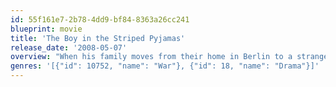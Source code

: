 ```yaml
---
id: 55f161e7-2b78-4dd9-bf84-8363a26cc241
blueprint: movie
title: 'The Boy in the Striped Pyjamas'
release_date: '2008-05-07'
overview: "When his family moves from their home in Berlin to a strange new house in Poland, young Bruno befriends Shmuel, a boy who lives on the other side of the fence where everyone seems to be wearing striped pajamas. Unaware of Shmuel's fate as a Jewish prisoner or the role his own Nazi father plays in his imprisonment, Bruno embarks on a dangerous journey inside the camp's walls."
genres: '[{"id": 10752, "name": "War"}, {"id": 18, "name": "Drama"}]'
---
```

